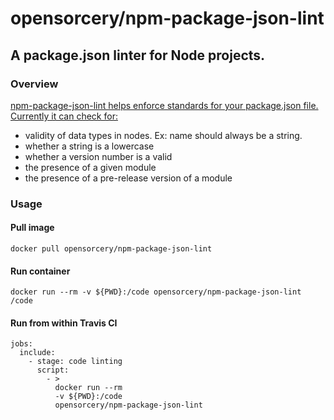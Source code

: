 # opensorcery/npm-package-json-lint
## A package.json linter for Node projects.

### Overview

[npm-package-json-lint helps enforce standards for your package.json file. Currently it can check for:](https://www.npmjs.com/package/npm-package-json-lint)
* validity of data types in nodes. Ex: name should always be a string.
* whether a string is a lowercase
* whether a version number is a valid
* the presence of a given module
* the presence of a pre-release version of a module

### Usage

#### Pull image

```
docker pull opensorcery/npm-package-json-lint
```

#### Run container

```
docker run --rm -v ${PWD}:/code opensorcery/npm-package-json-lint /code
```

#### Run from within Travis CI 

```
jobs:
  include:
    - stage: code linting
      script:
        - >
          docker run --rm
          -v ${PWD}:/code
          opensorcery/npm-package-json-lint
```
